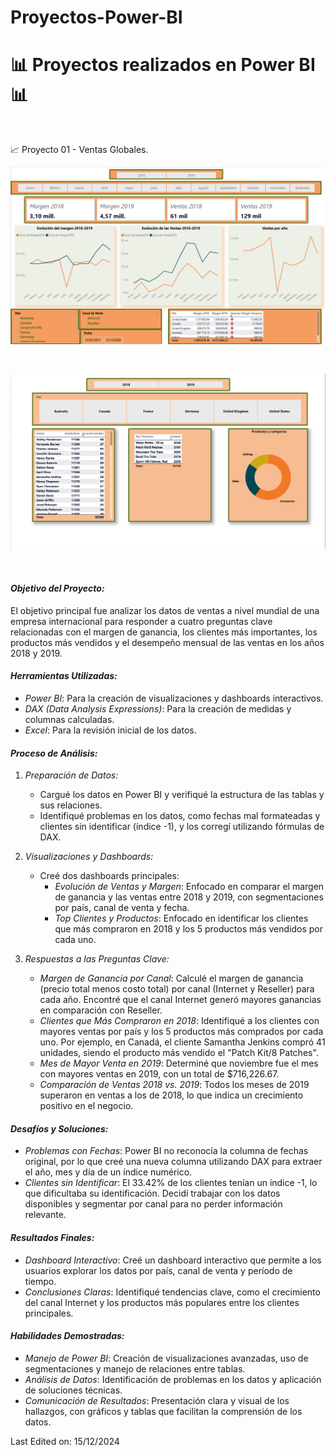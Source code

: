 # Proyectos-Power-BI
# 📊 **Proyectos realizados en Power BI** 📊

<br>

📈 Proyecto 01 - Ventas Globales.

![Vista2](https://github.com/josesosaeric/DataAnalayst/blob/main/EvolucionVentaMargenRP1.png)

<br>

![Vista2](https://github.com/josesosaeric/DataAnalayst/blob/main/TopClientesProductosRP1.png)

<br>

#### *Objetivo del Proyecto:*
El objetivo principal fue analizar los datos de ventas a nivel mundial de una empresa internacional para responder a cuatro preguntas clave relacionadas con el margen de ganancia, los clientes más importantes, los productos más vendidos y el desempeño mensual de las ventas en los años 2018 y 2019.

#### *Herramientas Utilizadas:*
- *Power BI*: Para la creación de visualizaciones y dashboards interactivos.
- *DAX (Data Analysis Expressions)*: Para la creación de medidas y columnas calculadas.
- *Excel*: Para la revisión inicial de los datos.

#### *Proceso de Análisis:*
1. *Preparación de Datos:*
   - Cargué los datos en Power BI y verifiqué la estructura de las tablas y sus relaciones.
   - Identifiqué problemas en los datos, como fechas mal formateadas y clientes sin identificar (índice -1), y los corregí utilizando fórmulas de DAX.

2. *Visualizaciones y Dashboards:*
   - Creé dos dashboards principales:
     - *Evolución de Ventas y Margen*: Enfocado en comparar el margen de ganancia y las ventas entre 2018 y 2019, con segmentaciones por país, canal de venta y fecha.
     - *Top Clientes y Productos*: Enfocado en identificar los clientes que más compraron en 2018 y los 5 productos más vendidos por cada uno.

3. *Respuestas a las Preguntas Clave:*
   - *Margen de Ganancia por Canal*: Calculé el margen de ganancia (precio total menos costo total) por canal (Internet y Reseller) para cada año. Encontré que el canal Internet generó mayores ganancias en comparación con Reseller.
   - *Clientes que Más Compraron en 2018*: Identifiqué a los clientes con mayores ventas por país y los 5 productos más comprados por cada uno. Por ejemplo, en Canadá, el cliente Samantha Jenkins compró 41 unidades, siendo el producto más vendido el "Patch Kit/8 Patches".
   - *Mes de Mayor Venta en 2019*: Determiné que noviembre fue el mes con mayores ventas en 2019, con un total de $716,226.67.
   - *Comparación de Ventas 2018 vs. 2019*: Todos los meses de 2019 superaron en ventas a los de 2018, lo que indica un crecimiento positivo en el negocio.

#### *Desafíos y Soluciones:*
- *Problemas con Fechas*: Power BI no reconocía la columna de fechas original, por lo que creé una nueva columna utilizando DAX para extraer el año, mes y día de un índice numérico.
- *Clientes sin Identificar*: El 33.42% de los clientes tenían un índice -1, lo que dificultaba su identificación. Decidí trabajar con los datos disponibles y segmentar por canal para no perder información relevante.

#### *Resultados Finales:*
- *Dashboard Interactivo*: Creé un dashboard interactivo que permite a los usuarios explorar los datos por país, canal de venta y período de tiempo.
- *Conclusiones Claras*: Identifiqué tendencias clave, como el crecimiento del canal Internet y los productos más populares entre los clientes principales.

#### *Habilidades Demostradas:*
- *Manejo de Power BI*: Creación de visualizaciones avanzadas, uso de segmentaciones y manejo de relaciones entre tablas.
- *Análisis de Datos*: Identificación de problemas en los datos y aplicación de soluciones técnicas.
- *Comunicación de Resultados*: Presentación clara y visual de los hallazgos, con gráficos y tablas que facilitan la comprensión de los datos.


Last Edited on: 15/12/2024

